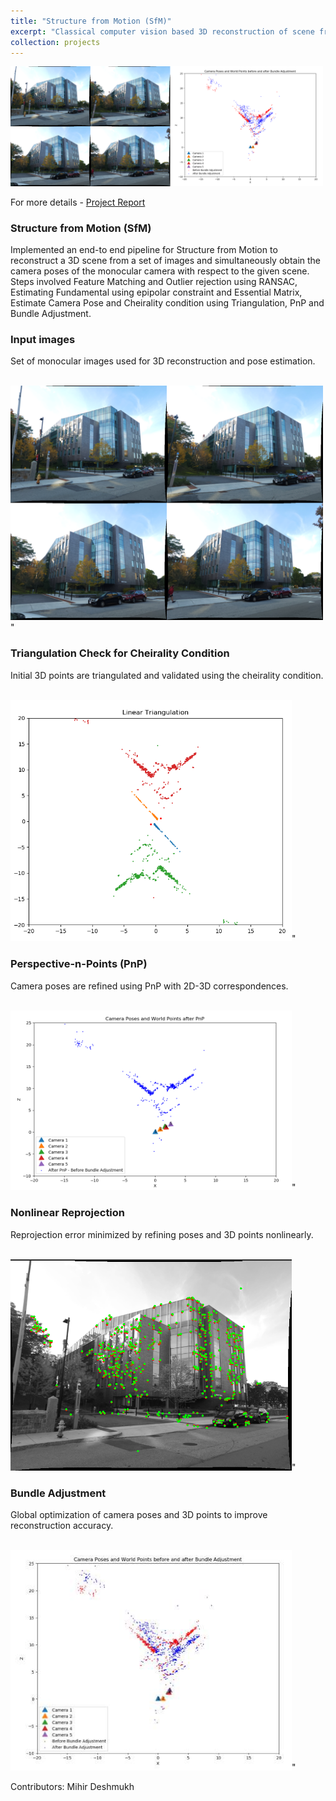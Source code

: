 ```yaml
---
title: "Structure from Motion (SfM)"
excerpt: "Classical computer vision based 3D reconstruction of scene from images. <br/><img src='/images/sfm/intro_merged.png' width='700'/>"
collection: projects
---
```


<img src='/images/sfm/intro_merged.png' width='500'/>

<!-- For more details - [Project Report](https://github.com/AshwinDisa/AshwinDisa.github.io/blob/master/files/sfm_report.pdf) -->

For more details - [Project Report](https://ashwindisa.github.io/files/sfm_report.pdf)

<!-- [Github](https://github.com/Mihir-Deshmukh/SfM_NeRF/tree/main) -->

### Structure from Motion (SfM)

Implemented an end-to end pipeline for Structure from Motion to reconstruct a 3D scene from a set of images and simultaneously
obtain the camera poses of the monocular camera with respect to the given scene. Steps involved Feature Matching and Outlier
rejection using RANSAC, Estimating Fundamental using epipolar constraint and Essential Matrix, Estimate Camera Pose and
Cheirality condition using Triangulation, PnP and Bundle Adjustment. 

### Input images

Set of monocular images used for 3D reconstruction and pose estimation.
    
<br/><img src='/images/sfm_merged_4.png' width='500'/>"

### Triangulation Check for Cheirality Condition

Initial 3D points are triangulated and validated using the cheirality condition.

<br/><img src='/images/sfm/triangulation.png' width='450'/>"

### Perspective-n-Points (PnP)

Camera poses are refined using PnP with 2D-3D correspondences.

<br/><img src='/images/sfm/AfterPnP.png' width='450'/>"

### Nonlinear Reprojection

Reprojection error minimized by refining poses and 3D points nonlinearly.

<br/><img src='/images/sfm/nonlinear_reproj_1.png' width='450'/>"

### Bundle Adjustment

Global optimization of camera poses and 3D points to improve reconstruction accuracy.

<br/><img src='/images/sfm.png' width='450'/>"

Contributors: Mihir Deshmukh
